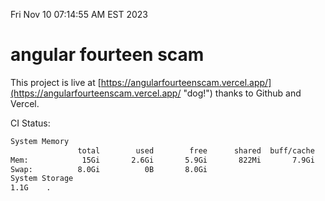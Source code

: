 Fri Nov 10 07:14:55 AM EST 2023

# angular fourteen scam


This project is live at [https://angularfourteenscam.vercel.app/](https://angularfourteenscam.vercel.app/ "dog!") thanks to Github and Vercel.

CI Status: 

```bash
System Memory
               total        used        free      shared  buff/cache   available
Mem:            15Gi       2.6Gi       5.9Gi       822Mi       7.9Gi        12Gi
Swap:          8.0Gi          0B       8.0Gi
System Storage
1.1G	.
